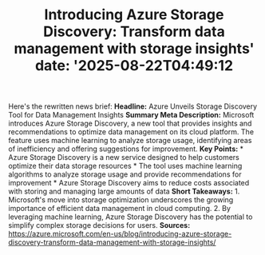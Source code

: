 ﻿---
title: "Introducing Azure Storage Discovery: Transform data management with storage insights'
date: '2025-08-22T04:49:12"
category: "Markets"
summary: ""
slug: "introducing azure storage discovery transform data managemen"
source_urls:
  - "https://azure.microsoft.com/en-us/blog/introducing-azure-storage-discovery-transform-data-management-with-storage-insights/"
seo:
  title: "Introducing Azure Storage Discovery: Transform data management with storage insights | Hash n Hedge'
  description: '"
  keywords: ["news", "markets", "brief"]
---
Here's the rewritten news brief:  **Headline:** Azure Unveils Storage Discovery Tool for Data Management Insights  **Summary Meta Description:** Microsoft introduces Azure Storage Discovery, a new tool that provides insights and recommendations to optimize data management on its cloud platform. The feature uses machine learning to analyze storage usage, identifying areas of inefficiency and offering suggestions for improvement.  **Key Points:**  * Azure Storage Discovery is a new service designed to help customers optimize their data storage resources * The tool uses machine learning algorithms to analyze storage usage and provide recommendations for improvement * Azure Storage Discovery aims to reduce costs associated with storing and managing large amounts of data  **Short Takeaways:**  1. Microsoft's move into storage optimization underscores the growing importance of efficient data management in cloud computing. 2. By leveraging machine learning, Azure Storage Discovery has the potential to simplify complex storage decisions for users.  **Sources:** https://azure.microsoft.com/en-us/blog/introducing-azure-storage-discovery-transform-data-management-with-storage-insights/ 
